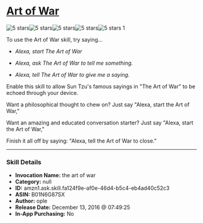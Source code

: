 # [Art of War](http://alexa.amazon.com/#skills/amzn1.ask.skill.fa124f9e-af0e-46d4-b5c4-eb4ad40c52c3)
![5 stars](../../images/ic_star_black_18dp_1x.png)![5 stars](../../images/ic_star_black_18dp_1x.png)![5 stars](../../images/ic_star_black_18dp_1x.png)![5 stars](../../images/ic_star_black_18dp_1x.png)![5 stars](../../images/ic_star_black_18dp_1x.png) 1

To use the Art of War skill, try saying...

* *Alexa, start The Art of War*

* *Alexa, ask The Art of War to tell me something.*

* *Alexa, tell The Art of War to give me a saying.*

Enable this skill to allow Sun Tzu's famous sayings in "The Art of War" to be echoed through your device.

Want a philosophical thought to chew on? Just say "Alexa, start the Art of War,"

Want an amazing and educated conversation starter? Just say "Alexa, start the Art of War,"

Finish it all off by saying: "Alexa, tell the Art of War to close."

***

### Skill Details

* **Invocation Name:** the art of war
* **Category:** null
* **ID:** amzn1.ask.skill.fa124f9e-af0e-46d4-b5c4-eb4ad40c52c3
* **ASIN:** B01N6G87SX
* **Author:** ople
* **Release Date:** December 13, 2016 @ 07:49:25
* **In-App Purchasing:** No
